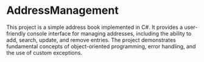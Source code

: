 # AddressManagement
This project is a simple address book implemented in C#. It provides a user-friendly console interface for managing addresses, including the ability to add, search, update, and remove entries. The project demonstrates fundamental concepts of object-oriented programming, error handling, and the use of custom exceptions.
